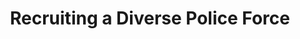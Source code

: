 ---
layout: bos_content
permalink: /featured-analysis/prosperity-recruiting-diverse-police-force/
title: Recruiting a Diverse Police Force
components:
- breadcrumbs:
  - title: Home
    url: "/"
  - title: Budget
    url: "/budget"
  - title: Featured Analysis
    url: "/featured-analysis/"
  - current: Recruiting a Diverse Police Force
  - published: 4/13/17
- intro:
  - title: Recruiting a diverse police force
    short_desc: >
      In November of 2016, Mayor Walsh and Police Commissioner Evans swore in 
      the first class of Police Cadets since 2009, a training program for Boston's 
      youth seeking a career in law enforcement.
    description: >
      Building on the success of recruiting a diverse class of 42 included 74% cadets 
      of color and 36% female cadets, Mayor Walsh’s FY18 budget adds another class, 
      for a total of about 60 cadets.
    sidebar_menu: true
- text_block:
  - title: Creating a stable pipeline
- text_col_2:
  - col: >
      <h5>Cadet classes</h5>
      <p>This addition of 20 cadets provides a stable pipeline of diverse young 
      people for future police officer classes. Once cadets have served for two years 
      (and pass other requirements), they are eligible to join the next Police recruit 
      class. <blockquote>Up to 30% of a given recruit class can be made up of cadets, thus providing 
      a route for local young people to join the force.</blockquote></p>
      <p>The current class of cadets will be eligible to join the recruit classes 
      of FY19 and FY20, while the FY18 cadet class of 20 will be eligible to join the 
      recruit class of FY21.</p>
  - col: >
      <a href="http://placehold.it"><img src="http://placehold.it/300x400"></a>
- grid:
  - grid_title: More budget analysis
  - title: Handy dandy title
    body: >
      Tempting copy that would make someone click this featured analysis card.
    img: https://www.boston.gov/sites/default/files/styles/grid_card_image/public/allston2.jpg?itok=jMsIfnJ6
    link: /#/
  - title: This one's witty, too
    body: >
      Tempting copy that would make someone click this featured analysis card.
    img: https://www.boston.gov/sites/default/files/styles/grid_card_image/public/backbay5.jpg?itok=sA4Mz_05
    link: /#/
  - title: Rumple Stiltskin
    body: >
      Tempting copy that would make someone click this featured analysis card.
    img: https://www.boston.gov/sites/default/files/styles/grid_card_image/public/bayvillage3.jpg?itok=iDf79UIP
    link: /#/
---